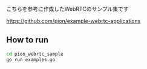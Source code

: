 こちらを参考に作成したWebRTCのサンプル集です

https://github.com/pion/example-webrtc-applications


## How to run

```bash
cd pion_webrtc_sample
go run examples.go
```

